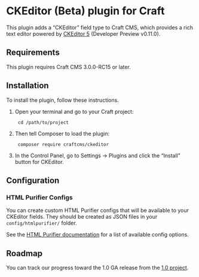 # CKEditor (Beta) plugin for Craft

This plugin adds a “CKEditor” field type to Craft CMS, which provides a rich text editor powered by [CKEditor 5] (Developer Preview v0.11.0).

## Requirements

This plugin requires Craft CMS 3.0.0-RC15 or later.

## Installation

To install the plugin, follow these instructions.

1. Open your terminal and go to your Craft project:

        cd /path/to/project

2. Then tell Composer to load the plugin:

        composer require craftcms/ckeditor

3. In the Control Panel, go to Settings → Plugins and click the “Install” button for CKEditor.

## Configuration

### HTML Purifier Configs

You can create custom HTML Purifier configs that will be available to your CKEditor fields. They should be created as JSON files in your `config/htmlpurifier/` folder.

See the [HTML Purifier documentation] for a list of available config options. 

## Roadmap

You can track our progress toward the 1.0 GA release from the [1.0 project](https://github.com/craftcms/ckeditor/projects/1).

[CKEditor 5]: https://ckeditor5.github.io/
[HTML Purifier documentation]: http://htmlpurifier.org/live/configdoc/plain.html
